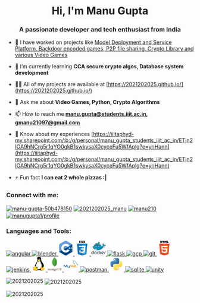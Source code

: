 <h1 align="center">Hi, I'm Manu Gupta</h1>
<h3 align="center">A passionate developer and tech enthusiast from India</h3>



- 🔭 I have worked on projects like [Model Deployment and Service Platform, Backdoor encoded games, P2P file sharing, Crypto Library and various Video Games](https://github.com/2021202025?tab=repositories)

- 🌱 I’m currently learning **CCA secure crypto algos, Database system development**

- 👨‍💻 All of my projects are available at [https://2021202025.github.io/](https://2021202025.github.io/)

- 💬 Ask me about **Video Games, Python, Crypto Algorithms**

- 📫 How to reach me **manu.gupta@students.iiit.ac.in, gmanu21097@gmail.com**

- 📄 Know about my experiences [https://iiitaphyd-my.sharepoint.com/:b:/g/personal/manu_gupta_students_iiit_ac_in/ETjn2IOA9hNCrg5r1qYO0gkB1swkysaX0cyceFu5WfAplg?e=ynHann](https://iiitaphyd-my.sharepoint.com/:b:/g/personal/manu_gupta_students_iiit_ac_in/ETjn2IOA9hNCrg5r1qYO0gkB1swkysaX0cyceFu5WfAplg?e=ynHann)

- ⚡ Fun fact **I can eat 2 whole pizzas :|**

<h3 align="left">Connect with me:</h3>
<p align="left">
<a href="https://linkedin.com/in/manu-gupta-50b478150" target="blank"><img align="center" src="https://raw.githubusercontent.com/rahuldkjain/github-profile-readme-generator/master/src/images/icons/Social/linked-in-alt.svg" alt="manu-gupta-50b478150" height="30" width="40" /></a>
<a href="https://www.hackerrank.com/2021202025_manu" target="blank"><img align="center" src="https://raw.githubusercontent.com/rahuldkjain/github-profile-readme-generator/master/src/images/icons/Social/hackerrank.svg" alt="2021202025_manu" height="30" width="40" /></a>
<a href="https://www.leetcode.com/manu210" target="blank"><img align="center" src="https://raw.githubusercontent.com/rahuldkjain/github-profile-readme-generator/master/src/images/icons/Social/leet-code.svg" alt="manu210" height="30" width="40" /></a>
<a href="https://auth.geeksforgeeks.org/user/manugupta1/profile" target="blank"><img align="center" src="https://raw.githubusercontent.com/rahuldkjain/github-profile-readme-generator/master/src/images/icons/Social/geeks-for-geeks.svg" alt="manugupta1/profile" height="30" width="40" /></a>
</p>

<h3 align="left">Languages and Tools:</h3>
<p align="left"> <a href="https://angular.io" target="_blank" rel="noreferrer"> <img src="https://angular.io/assets/images/logos/angular/angular.svg" alt="angular" width="40" height="40"/> </a> <a href="https://www.blender.org/" target="_blank" rel="noreferrer"> <img src="https://download.blender.org/branding/community/blender_community_badge_white.svg" alt="blender" width="40" height="40"/> </a> <a href="https://www.w3schools.com/cpp/" target="_blank" rel="noreferrer"> <img src="https://raw.githubusercontent.com/devicons/devicon/master/icons/cplusplus/cplusplus-original.svg" alt="cplusplus" width="40" height="40"/> </a> <a href="https://www.w3schools.com/css/" target="_blank" rel="noreferrer"> <img src="https://raw.githubusercontent.com/devicons/devicon/master/icons/css3/css3-original-wordmark.svg" alt="css3" width="40" height="40"/> </a> <a href="https://www.docker.com/" target="_blank" rel="noreferrer"> <img src="https://raw.githubusercontent.com/devicons/devicon/master/icons/docker/docker-original-wordmark.svg" alt="docker" width="40" height="40"/> </a> <a href="https://flask.palletsprojects.com/" target="_blank" rel="noreferrer"> <img src="https://www.vectorlogo.zone/logos/pocoo_flask/pocoo_flask-icon.svg" alt="flask" width="40" height="40"/> </a> <a href="https://cloud.google.com" target="_blank" rel="noreferrer"> <img src="https://www.vectorlogo.zone/logos/google_cloud/google_cloud-icon.svg" alt="gcp" width="40" height="40"/> </a> <a href="https://git-scm.com/" target="_blank" rel="noreferrer"> <img src="https://www.vectorlogo.zone/logos/git-scm/git-scm-icon.svg" alt="git" width="40" height="40"/> </a> <a href="https://www.w3.org/html/" target="_blank" rel="noreferrer"> <img src="https://raw.githubusercontent.com/devicons/devicon/master/icons/html5/html5-original-wordmark.svg" alt="html5" width="40" height="40"/> </a> <a href="https://www.jenkins.io" target="_blank" rel="noreferrer"> <img src="https://www.vectorlogo.zone/logos/jenkins/jenkins-icon.svg" alt="jenkins" width="40" height="40"/> </a> <a href="https://www.linux.org/" target="_blank" rel="noreferrer"> <img src="https://raw.githubusercontent.com/devicons/devicon/master/icons/linux/linux-original.svg" alt="linux" width="40" height="40"/> </a> <a href="https://www.mongodb.com/" target="_blank" rel="noreferrer"> <img src="https://raw.githubusercontent.com/devicons/devicon/master/icons/mongodb/mongodb-original-wordmark.svg" alt="mongodb" width="40" height="40"/> </a> <a href="https://www.mysql.com/" target="_blank" rel="noreferrer"> <img src="https://raw.githubusercontent.com/devicons/devicon/master/icons/mysql/mysql-original-wordmark.svg" alt="mysql" width="40" height="40"/> </a> <a href="https://postman.com" target="_blank" rel="noreferrer"> <img src="https://www.vectorlogo.zone/logos/getpostman/getpostman-icon.svg" alt="postman" width="40" height="40"/> </a> <a href="https://www.python.org" target="_blank" rel="noreferrer"> <img src="https://raw.githubusercontent.com/devicons/devicon/master/icons/python/python-original.svg" alt="python" width="40" height="40"/> </a> <a href="https://www.sqlite.org/" target="_blank" rel="noreferrer"> <img src="https://www.vectorlogo.zone/logos/sqlite/sqlite-icon.svg" alt="sqlite" width="40" height="40"/> </a> <a href="https://unity.com/" target="_blank" rel="noreferrer"> <img src="https://www.vectorlogo.zone/logos/unity3d/unity3d-icon.svg" alt="unity" width="40" height="40"/> </a> </p>

<p><img align="left" src="https://github-readme-stats.vercel.app/api/top-langs?username=2021202025&show_icons=true&locale=en&layout=compact" alt="2021202025" /></p>

<p>&nbsp;<img align="center" src="https://github-readme-stats.vercel.app/api?username=2021202025&show_icons=true&locale=en" alt="2021202025" /></p>

<p><img align="center" src="https://github-readme-streak-stats.herokuapp.com/?user=2021202025&" alt="2021202025" /></p>
